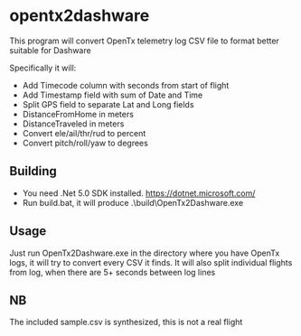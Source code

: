 # opentx2dashware
This program will convert OpenTx telemetry log CSV file to format better suitable for Dashware

Specifically it will:
- Add Timecode column with seconds from start of flight
- Add Timestamp field with sum of Date and Time
- Split GPS field to separate Lat and Long fields
- DistanceFromHome in meters
- DistanceTraveled in meters
- Convert ele/ail/thr/rud to percent
- Convert pitch/roll/yaw to degrees

## Building
- You need .Net 5.0 SDK installed. https://dotnet.microsoft.com/
- Run build.bat, it will produce .\build\OpenTx2Dashware.exe

## Usage
Just run OpenTx2Dashware.exe in the directory where you have OpenTx logs, it will try to convert every CSV it finds. It will also split individual flights from log, when there are 5+ seconds between log lines

## NB
The included sample.csv is synthesized, this is not a real flight